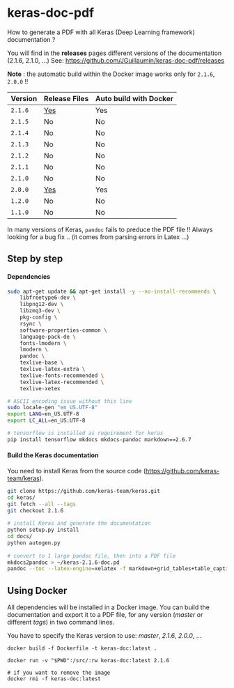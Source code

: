 # keras-doc-pdf
How to generate a PDF with all Keras (Deep Learning framework) documentation ? 

You will find in the **releases** pages different versions of the documentation (2.1.6, 2.1.0, ...)
See: https://github.com/JGuillaumin/keras-doc-pdf/releases

**Note** : the automatic build within the Docker image works only for `2.1.6`, `2.0.0` !!

Version | Release Files | Auto build with Docker
--------| ------------- | ----------------------
`2.1.6` | [Yes](https://github.com/JGuillaumin/keras-doc-pdf/releases/tag/keras-2.1.6)| Yes 
`2.1.5` | No | No
`2.1.4` | No | No
`2.1.3` | No | No
`2.1.2` | No | No
`2.1.1` | No | No
`2.1.0` | No | No
`2.0.0` | [Yes](https://github.com/JGuillaumin/keras-doc-pdf/releases/tag/keras-2.0.0) | Yes
`1.2.0` | No | No
`1.1.0` | No | No

In many versions of Keras, `pandoc` fails to preduce the PDF file !!
Always looking for a bug fix .. (it comes from parsing errors in Latex ...)

## Step by step

#### Dependencies

```bash
sudo apt-get update && apt-get install -y --no-install-recommends \
    libfreetype6-dev \
    libpng12-dev \
    libzmq3-dev \
    pkg-config \
    rsync \
    software-properties-common \
    language-pack-de \
    fonts-lmodern \
    lmodern \
    pandoc \
    texlive-base \
    texlive-latex-extra \
    texlive-fonts-recommended \
    texlive-latex-recommended \
    texlive-xetex

# ASCII encoding issue without this line
sudo locale-gen "en_US.UTF-8"
export LANG=en_US.UTF-8
export LC_ALL=en_US.UTF-8

# tensorflow is installed as requirement for keras
pip install tensorflow mkdocs mkdocs-pandoc markdown==2.6.7
```


#### Build the Keras documentation

You need to install Keras from the source code (https://github.com/keras-team/keras). 
```bash
git clone https://github.com/keras-team/keras.git
cd keras/
git fetch --all --tags
git checkout 2.1.6
    
# install Keras and generate the documentation
python setup.py install
cd docs/
python autogen.py
    
# convert to 1 large pandoc file, then into a PDF file
mkdocs2pandoc > ~/keras-2.1.6-doc.pd
pandoc --toc --latex-engine=xelatex -f markdown+grid_tables+table_captions -o ~/keras-2.1.6-doc.pdf ~/keras-2.1.6-doc.pd
```

## Using Docker 

All dependencies will be installed in a Docker image. 
You can build the documentation and export it to a PDF file, for any version (_master_ or different _tags_) in two command lines.

You have to specify the Keras version to use: _master_, _2.1.6_, _2.0.0_, ...


```
docker build -f Dockerfile -t keras-doc:latest .

docker run -v "$PWD":/src/:rw keras-doc:latest 2.1.6

# if you want to remove the image
docker rmi -f keras-doc:latest
```


